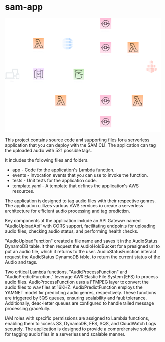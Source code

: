 # sam-app

![alt text](https://github.com/sachshan/sam-audio/blob/master/architecture.drawio.svg)

This project contains source code and supporting files for a serverless application that you can deploy with the SAM CLI. The application can tag the uploaded audio with 521 possible tags. 

It includes the following files and folders.

- app - Code for the application's Lambda function.
- events - Invocation events that you can use to invoke the function.
- tests - Unit tests for the application code. 
- template.yaml - A template that defines the application's AWS resources.


The application is designed to tag audio files with their respective genres. The application utilizes various AWS services to create a serverless architecture for efficient audio processing and tag prediction.

Key components of the application include an API Gateway named "AudioUploadApi" with CORS support, facilitating endpoints for uploading audio files, checking audio status, and performing health checks. 

"AudioUploadFunction" created a file name and saves it in the AudioStatus DynamoDB table. It then request the AudioHoldBucket for a presigned url to put an audio file, which it returns to the user.  AudioStatusFunction interact request the AudioStatus DynamoDB table, to return the current status of the Audio and tags.

Two critical Lambda functions, "AudioProcessFunction" and "AudioPredictFunction," leverage AWS Elastic File System (EFS) to process audio files. AudioProcessFunction uses a FFMPEG layer to convert the audio files to wav files at 16KHZ. AudioPredictFunction employs the YAMNET model for predicting audio genres, respectively. These functions are triggered by SQS queues, ensuring scalability and fault tolerance. Additionally, dead-letter queues are configured to handle failed message processing gracefully.

IAM roles with specific permissions are assigned to Lambda functions, enabling them to access S3, DynamoDB, EFS, SQS, and CloudWatch Logs securely. The application is designed to provide a comprehensive solution for tagging audio files in a serverless and scalable manner.

